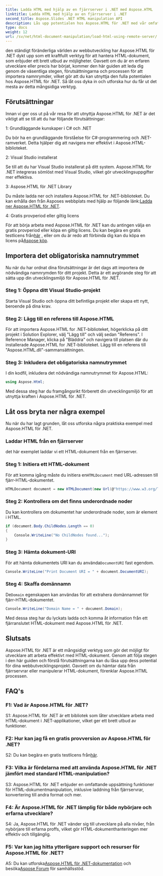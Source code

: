 ```yaml
---
title: Ladda HTML med hjälp av en fjärrserver i .NET med Aspose.HTML
linktitle: Ladda HTML med hjälp av en fjärrserver i .NET
second_title: Aspose.Slides .NET HTML manipulation API
description: Lås upp potentialen hos Aspose.HTML för .NET med vår omfattande guide. Lär dig hur du importerar namnområden, kommer åt fjärranslutna HTML-dokument och mer.
type: docs
weight: 12
url: /sv/net/html-document-manipulation/load-html-using-remote-server/
---
```


den ständigt föränderliga världen av webbutveckling har Aspose.HTML för .NET dykt upp som ett kraftfullt verktyg för att hantera HTML-dokument, som erbjuder ett brett utbud av möjligheter. Oavsett om du är en erfaren utvecklare eller precis har börjat, kommer den här guiden att leda dig genom de väsentliga stegen, förutsättningarna och processen för att importera namnrymder, vilket gör att du kan utnyttja den fulla potentialen hos Aspose.HTML för .NET. Så låt oss dyka in och utforska hur du får ut det mesta av detta mångsidiga verktyg.

## Förutsättningar

Innan vi ger oss ut på vår resa för att utnyttja Aspose.HTML för .NET är det viktigt att se till att du har följande förutsättningar:

1: Grundläggande kunskaper i C# och .NET

Du bör ha en grundläggande förståelse för C#-programmering och .NET-ramverket. Detta hjälper dig att navigera mer effektivt i Aspose.HTML-biblioteket.

2: Visual Studio installerat

Se till att du har Visual Studio installerat på ditt system. Aspose.HTML för .NET integreras sömlöst med Visual Studio, vilket gör utvecklingsuppgifter mer effektiva.

3: Aspose.HTML för .NET Library

 Du måste ladda ner och installera Aspose.HTML for .NET-biblioteket. Du kan erhålla den från Asposes webbplats med hjälp av följande länk:[Ladda ner Aspose.HTML för .NET](https://releases.aspose.com/html/net/).

4: Gratis provperiod eller giltig licens

 För att börja arbeta med Aspose.HTML för .NET kan du antingen välja en gratis provperiod eller köpa en giltig licens. Du kan begära en gratis testlicens från[här](https://releases.aspose.com/) , eller om du är redo att förbinda dig kan du köpa en licens på[Aspose köp](https://purchase.aspose.com/buy).

## Importera det obligatoriska namnutrymmet

Nu när du har ordnat dina förutsättningar är det dags att importera de nödvändiga namnrymden för ditt projekt. Detta är ett avgörande steg för att sätta upp din utvecklingsmiljö för Aspose.HTML för .NET.

### Steg 1: Öppna ditt Visual Studio-projekt

Starta Visual Studio och öppna ditt befintliga projekt eller skapa ett nytt, beroende på dina krav.

### Steg 2: Lägg till en referens till Aspose.HTML

För att importera Aspose.HTML for .NET-biblioteket, högerklicka på ditt projekt i Solution Explorer, välj "Lägg till" och välj sedan "Referens". I Reference Manager, klicka på "Bläddra" och navigera till platsen där du installerade Aspose.HTML for .NET-biblioteket. Lägg till en referens till "Aspose.HTML.dll"-sammansättningen.

### Steg 3: Inkludera det obligatoriska namnutrymmet

I din kodfil, inkludera det nödvändiga namnutrymmet för Aspose.HTML:

```csharp
using Aspose.Html;
```

Med dessa steg har du framgångsrikt förberett din utvecklingsmiljö för att utnyttja kraften i Aspose.HTML för .NET.

## Låt oss bryta ner några exempel

Nu när du har lagt grunden, låt oss utforska några praktiska exempel med Aspose.HTML för .NET.

### Laddar HTML från en fjärrserver

det här exemplet laddar vi ett HTML-dokument från en fjärrserver.

### Steg 1: Initiera ett HTML-dokument

 För att komma igång måste du initiera en`HTMLDocument` med URL-adressen till fjärr-HTML-dokumentet.

```csharp
HTMLDocument document = new HTMLDocument(new Url(@"https://www.w3.org/TR/html5/"));
```

### Steg 2: Kontrollera om det finns underordnade noder

Du kan kontrollera om dokumentet har underordnade noder, som är element i HTML.

```csharp
if (document.Body.ChildNodes.Length == 0)
{
    Console.WriteLine("No ChildNodes found...");
}
```

### Steg 3: Hämta dokument-URI

 För att hämta dokumentets URI kan du använda`DocumentURI` fast egendom.

```csharp
Console.WriteLine("Print Document URI = " + document.DocumentURI);
```

### Steg 4: Skaffa domännamn

 De`Domain` egenskapen kan användas för att extrahera domännamnet för fjärr-HTML-dokumentet.

```csharp
Console.WriteLine("Domain Name = " + document.Domain);
```

Med dessa steg har du lyckats ladda och komma åt information från ett fjärranslutet HTML-dokument med Aspose.HTML för .NET.

## Slutsats

Aspose.HTML för .NET är ett mångsidigt verktyg som gör det möjligt för utvecklare att arbeta effektivt med HTML-dokument. Genom att följa stegen i den här guiden och förstå förutsättningarna kan du låsa upp dess potential för dina webbutvecklingsprojekt. Oavsett om du hämtar data från fjärrservrar eller manipulerar HTML-dokument, förenklar Aspose.HTML processen.

## FAQ's

### F1: Vad är Aspose.HTML för .NET?

S1: Aspose.HTML för .NET är ett bibliotek som låter utvecklare arbeta med HTML-dokument i .NET-applikationer, vilket ger ett brett utbud av funktioner.

### F2: Hur kan jag få en gratis provversion av Aspose.HTML för .NET?

 S2: Du kan begära en gratis testlicens från[här](https://releases.aspose.com/).

### F3: Vilka är fördelarna med att använda Aspose.HTML för .NET jämfört med standard HTML-manipulation?

S3: Aspose.HTML för .NET erbjuder en omfattande uppsättning funktioner för HTML-dokumentmanipulation, inklusive laddning från fjärrservrar, konvertering till andra format och mer.

### F4: Är Aspose.HTML för .NET lämplig för både nybörjare och erfarna utvecklare?

S4: Ja, Aspose.HTML för .NET vänder sig till utvecklare på alla nivåer, från nybörjare till erfarna proffs, vilket gör HTML-dokumenthanteringen mer effektiv och tillgänglig.

### F5: Var kan jag hitta ytterligare support och resurser för Aspose.HTML för .NET?

 A5: Du kan utforska[Aspose.HTML för .NET-dokumentation](https://reference.aspose.com/html/net/) och besöka[Aspose Forum](https://forum.aspose.com/) för samhällsstöd.